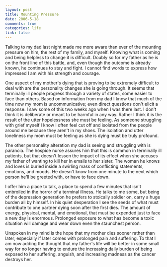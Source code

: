 ```yaml
--- 
layout: post
title: Mounting Pressure
date: 2006-5-18
comments: true
categories: life
link: false
---
```

Talking to my dad last night made me more aware than ever of the mounting pressure on him, the rest of my family, and myself. Knowing what is coming and being helpless to change it is difficult. Doubly so for my father as he is on the front line of this battle, and, even though the outcome is already known, he continues to stay and fight. I cannot find words to express how impressed I am with his strength and courage.

One aspect of my mother's dying that is proving to be extremely difficult to deal with are the personality changes she is going through. It seems that terminally ill people progress through a variety of states, some easier to face than others. Based on information from my dad I know that much of the time now my mom is uncommunicative; even direct questions don't elicit a response. I saw some of this two weeks ago when I was there last. I don't think it is deliberate or meant to be harmful in any way. Rather I think it is the result of the utter hopelessness she must be feeling. As someone struggling with grief myself I know I often feel cut off and isolated from the people around me because they aren't in my shoes. The isolation and utter loneliness my mom must be feeling as she is dying must be truly profound.

The other personality alteration my dad is seeing and struggling with is paranoia. The hospice nurse assures him that this is common in terminally ill patients, but that doesn't lessen the impact of its effect when she accuses my father of wanting to kill her in emails to her sister. The woman he knows and loves is buried inside a swirling mass of conflicting statements, emotions, and moods. He doesn't know from one minute to the next which person he'll be greeted with, or have to face down.

I offer him a place to talk, a place to spend a few minutes that isn't embroiled in the horror of a terminal illness. He talks to me some, but being of the depression generation he prefers to stoically soldier on, carry a huge burden all by himself. In his quiet desperation I see the seeds of what must contribute to one partner dying soon after the first dies. The amount of energy, physical, mental, and emotional, that must be expended just to face a new day is enormous. Prolonged exposure to what has become a toxic situation will damage and wear down even the staunchest person.

Unspoken in my mind is the hope that my mother dies sooner rather than later, especially if later comes with prolonged pain and suffering. To that I am now adding the thought that my father's life will be better in some small way for no longer having to endure the increasing daily burden of being exposed to her suffering, anguish, and increasing madness as the cancer destroys her.
